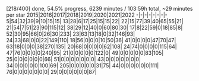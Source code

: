 [218/400] done, 54.5% progress, 6239 minutes / 103:59h total, ~29 minutes per star
2015|2016|2017|2018|2019|2020|2021|2022
-|-|-|-|-|-|-|-
5|54|32|39|9|10|15|15|
13|28|6|17|25|15|15|22|
22|15|77|39|40|65|55|21|
21|54|7|51|23|90|115|12|
38|29|12|40|0|60|80|30|
17|8|22|59|0|18|85|8|
52|30|95|66|0|26|30|233|
23|63|13|18|0|32|146|93|
24|33|68|0|0|22|149|110|
18|56|0|0|0|10|50|36|
41|0|0|0|0|47|70|47|
63|18|0|0|0|38|270|135|
20|68|0|0|0|0|62|108|
24|74|0|0|0|0|115|64|
47|76|0|0|0|0|240|95|
21|0|0|0|0|0|122|0|
49|0|0|0|0|0|83|105|
25|0|0|0|0|0|0|66|
51|0|0|0|0|0|0|0|
43|0|0|0|0|0|0|0|
34|0|0|0|0|0|100|69|
205|0|0|0|0|0|31|75|
44|0|0|0|0|0|0|111|
76|0|0|0|0|0|0|0|
29|0|0|0|0|0|0|87|
